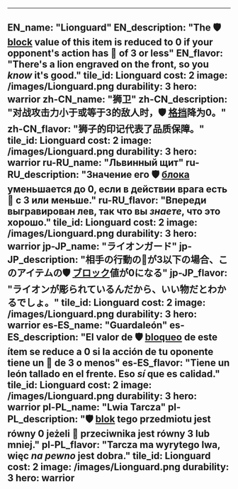 ---

EN_name: "Lionguard"
EN_description: "The 🛡️️ <u>block</u> value of this item is reduced to 0 if your opponent's action has 🔸 of 3 or less"
EN_flavor: "There's a lion engraved on the front, so you <i>know</i> it's good."
tile_id: Lionguard
cost: 2
image: /images/Lionguard.png
durability: 3
hero: warrior
zh-CN_name: "狮卫"
zh-CN_description: "对战攻击力小于或等于3的敌人时，🛡️️ <u>格挡</u>降为0。"
zh-CN_flavor: "狮子的印记代表了品质保障。"
tile_id: Lionguard
cost: 2
image: /images/Lionguard.png
durability: 3
hero: warrior
ru-RU_name: "Львинный щит"
ru-RU_description: "Значение его 🛡️️ <u>блока</u> уменьшается до 0, если в действии врага есть 🔸 с 3 или меньше."
ru-RU_flavor: "Впереди выгравирован лев, так что вы <i>знаете</i>, что это хорошо."
tile_id: Lionguard
cost: 2
image: /images/Lionguard.png
durability: 3
hero: warrior
jp-JP_name: "ライオンガード"
jp-JP_description: "相手の行動の🔸が3以下の場合、このアイテムの🛡️️ <u>ブロック</u>値が0になる"
jp-JP_flavor: "ライオンが彫られているんだから、いい物だとわかるでしょ。"
tile_id: Lionguard
cost: 2
image: /images/Lionguard.png
durability: 3
hero: warrior
es-ES_name: "Guardaleón"
es-ES_description: "El valor de 🛡️️ <u>bloqueo</u> de este ítem se reduce a 0 si la acción de tu oponente tiene un 🔸 de 3 o menos"
es-ES_flavor: "Tiene un león tallado en el frente. Eso <i>sí</i> que es calidad."
tile_id: Lionguard
cost: 2
image: /images/Lionguard.png
durability: 3
hero: warrior
pl-PL_name: "Lwia Tarcza"
pl-PL_description: "🛡️️ <u>blok</u> tego przedmiotu jest równy 0 jeżeli 🔸 przeciwnika jest równy 3 lub mniej."
pl-PL_flavor: "Tarcza ma wyrytego lwa, więc <i>na pewno</i> jest dobra."
tile_id: Lionguard
cost: 2
image: /images/Lionguard.png
durability: 3
hero: warrior
---